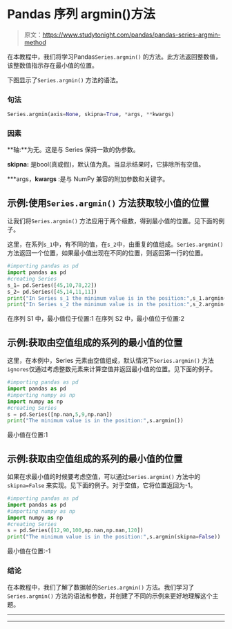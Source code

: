 # Pandas 序列 argmin()方法

> 原文：<https://www.studytonight.com/pandas/pandas-series-argmin-method>

在本教程中，我们将学习Pandas`Series.argmin()` 的方法。此方法返回整数值，该整数值指示存在最小值的位置。

下图显示了`Series.argmin()` 方法的语法。

### 句法

```py
Series.argmin(axis=None, skipna=True, *args, **kwargs)
```

### 因素

**轴:**为无。这是与 Series 保持一致的伪参数。

**skipna:** 是bool(真或假)，默认值为真。当显示结果时，它排除所有空值。

***args，**kwargs** :是与 NumPy 兼容的附加参数和关键字。

## 示例:使用`Series.argmin()` 方法获取较小值的位置

让我们将`Series.argmin()` 方法应用于两个级数，得到最小值的位置。见下面的例子。

这里，在系列`s_1`中，有不同的值，在`s_2`中，由重复的值组成。`Series.argmin()` 方法返回一个位置，如果最小值出现在不同的位置，则返回第一行的位置。

```py
#importing pandas as pd
import pandas as pd
#creating Series
s_1= pd.Series([45,10,78,22])
s_2= pd.Series([45,14,11,11])
print("In Series s_1 the minimum value is in the position:",s_1.argmin())
print("In Series s_2 the minimum value is in the position:",s_2.argmin())
```

在序列 S1 中，最小值位于位置:1
在序列 S2 中，最小值位于位置:2

## 示例:获取由空值组成的系列的最小值的位置

这里，在本例中，Series 元素由空值组成，默认情况下`Series.argmin()` 方法`ignores`仅通过考虑整数元素来计算空值并返回最小值的位置。见下面的例子。

```py
#importing pandas as pd
import pandas as pd
#importing numpy as np
import numpy as np
#creating Series
s = pd.Series([np.nan,5,9,np.nan])
print("The minimum value is in the position:",s.argmin())
```

最小值在位置:1

## 示例:获取由空值组成的系列的最小值的位置

如果在求最小值的时候要考虑空值，可以通过`Series.argmin()` 方法中的`skipna=False` 来实现。见下面的例子。对于空值，它将位置返回为-1。

```py
#importing pandas as pd
import pandas as pd
#importing numpy as np
import numpy as np
#creating Series
s = pd.Series([12,90,100,np.nan,np.nan,120])
print("The minimum value is in the position:",s.argmin(skipna=False))
```

最小值在位置:-1

### 结论

在本教程中，我们了解了数据帧的`Series.argmin()` 方法。我们学习了`Series.argmin()` 方法的语法和参数，并创建了不同的示例来更好地理解这个主题。

* * *

* * *